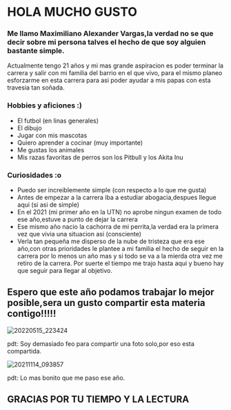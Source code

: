 # HOLA MUCHO GUSTO

### Me llamo Maximiliano Alexander Vargas,la verdad no se que decir sobre mi persona talves el hecho de que soy alguien bastante simple.
Actualmente tengo 21 años y mi mas grande aspiracion es poder terminar la carrera y salir con mi familia del barrio en el que vivo,
para el mismo planeo esforzarme en esta carrera para asi poder ayudar a mis papas con esta travesia tan soñada.

### Hobbies y aficiones :)
 - El futbol (en linas generales)
 - El dibujo
 - Jugar con mis mascotas 
 - Quiero aprender a cocinar (muy importante)
 - Me gustas los animales 
 - Mis razas favoritas de perros son los Pitbull y los Akita Inu
 
 ### Curiosidades :o
  - Puedo ser increiblemente simple (con respecto a lo que me gusta)
  - Antes de empezar a la carrera iba a estudiar abogacia,despues llegue aqui (si asi de simple)
  - En el 2021 (mi primer año en la UTN) no aprobe ningun examen de todo ese año,estuve a punto de dejar la carrera 
  - Ese mismo año nacio la cachorra de mi perrita,la verdad era la primera vez que vivia una situacion asi (consciente)
  - Verla tan pequeña me disperso de la nube de tristeza que era ese año,con otras prioridades le plantee a mi familia el hecho de seguir
    en la carrera por lo menos un año mas y si todo se va a la mierda otra vez me retiro de la carrera.
    Por suerte el tiempo me trajo hasta aqui y bueno hay que seguir para llegar al objetivo.


## Espero que este año podamos trabajar lo mejor posible,sera un gusto compartir esta materia contigo!!!!!
 ![20220515_223424](https://user-images.githubusercontent.com/129327665/228685863-cfead20e-a8b3-4386-876c-a563e54f5b62.jpg)
 
 pdt: Soy demasiado feo para compartir una foto solo,por eso esta compartida.
 
 ![20211114_093857](https://user-images.githubusercontent.com/129327665/228686220-be5d0616-7345-4740-ab6e-3a560222f8a1.jpg)
 
 pdt: Lo mas bonito que me paso ese año.
 
 ## GRACIAS POR TU TIEMPO Y LA LECTURA
 
